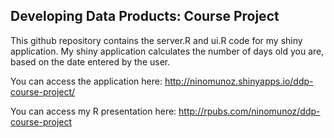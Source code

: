## Developing Data Products: Course Project

This github repository contains the server.R and ui.R code for my shiny application. My shiny application calculates the number of days old you are, based on the date entered by the user. 

You can access the application here: http://ninomunoz.shinyapps.io/ddp-course-project/

You can access my R presentation here: http://rpubs.com/ninomunoz/ddp-course-project
